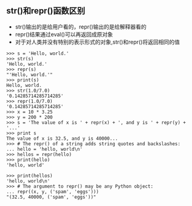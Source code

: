 ## str()和repr()函数区别
* str()输出的是给用户看的，repr()输出的是给解释器看的
* repr()结果通过eval()可以再返回成原对象
* 对于对人类并没有特别的表示形式的对象,str()和repr()将返回相同的值
```
>>> s = 'Hello, world.'
>>> str(s)
'Hello, world.'
>>> repr(s)
"'Hello, world.'"
>>> print(s)
Hello, world.
>>> str(1.0/7.0)
'0.14285714285714285'
>>> repr(1.0/7.0)
'0.14285714285714285'
>>> x = 10 * 3.25
>>> y = 200 * 200
>>> s = 'The value of x is ' + repr(x) + ', and y is ' + repr(y) + '...'
>>> print s
The value of x is 32.5, and y is 40000...
>>> # The repr() of a string adds string quotes and backslashes:
... hello = 'hello, world\n'
>>> hellos = repr(hello)
>>> print(hello)
'hello, world'

>>> print(hellos)
'hello, world\n'
>>> # The argument to repr() may be any Python object:
... repr((x, y, ('spam', 'eggs')))
"(32.5, 40000, ('spam', 'eggs'))"
```
